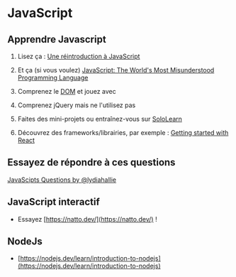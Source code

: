 <!--
Created by Its-Just-Nans - https://github.com/Its-Just-Nans
Copyright Its-Just-Nans
--->

# JavaScript

## Apprendre Javascript

1. Lisez ça : [Une réintroduction à JavaScript](https://developer.mozilla.org/fr/docs/Web/JavaScript/Une_r%C3%A9introduction_%C3%A0_JavaScript)

2. Et ça (si vous voulez) [JavaScript: The World's Most Misunderstood Programming Language](http://crockford.com/javascript/javascript.html)

3. Comprenez le [DOM](https://www.taniarascia.com/introduction-to-the-dom/) et jouez avec

4. Comprenez jQuery mais ne l'utilisez pas

5. Faites des mini-projets ou entraînez-vous sur [SoloLearn](https://www.sololearn.com/learning/1024)

6. Découvrez des frameworks/librairies, par exemple : [Getting started with React](https://www.taniarascia.com/getting-started-with-react/)

## Essayez de répondre à ces questions

[JavaScipts Questions by @lydiahallie](https://github.com/lydiahallie/javascript-questions#readme)

## JavaScript interactif

- Essayez [https://natto.dev/](https://natto.dev/) !

## NodeJs

- [https://nodejs.dev/learn/introduction-to-nodejs](https://nodejs.dev/learn/introduction-to-nodejs)
